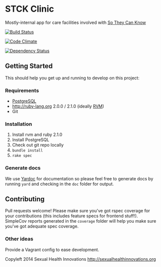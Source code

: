 # STCK Clinic #

Mostly-internal app for care facilities involved with
[So They Can Know](https://www.sotheycanknow.org)

[![Build Status](https://travis-ci.org/SexualHealthInnovations/stck-clinic.png?branch=master)](https://travis-ci.org/SexualHealthInnovations/stck-clinic)

[![Code Climate](https://codeclimate.com/github/SexualHealthInnovations/stck-clinic.png)](https://codeclimate.com/github/SexualHealthInnovations/stck-clinic)

[![Dependency Status](https://gemnasium.com/SexualHealthInnovations/stck-clinic.png)](https://gemnasium.com/SexualHealthInnovations/stck-clinic)

## Getting Started ##

This should help you get up and running to develop on this project:

### Requirements ###
* [PostgreSQL](http://www.postgresql.org/)
* http://ruby-lang.org 2.0.0 / 2.1.0 (ideally [RVM](http://rvm.io))
* Git

### Installation ###
1. Install rvm and ruby 2.1.0
1. Install PostgreSQL
1. Check out git repo locally
1. `bundle install`
1. `rake spec`

### Generate docs ###

We use [Yardoc](http://yardoc.org/) for documentation so please feel
free to generate docs by running `yard` and checking in the `doc`
folder for output.

## Contributing ##

Pull requests welcome! Please make sure you've got rspec coverage for
your contributions (this includes feature specs for frontend
stuff!). SimpleCov reports generated in the `coverage` folder will
help you make sure you've got adequate spec coverage.

### Other ideas ###

Provide a Vagrant config to ease development.

Copyleft 2014 Sexual Health Innovations
http://sexualhealthinnovations.org
